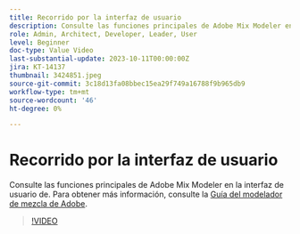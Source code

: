 ```yaml
---
title: Recorrido por la interfaz de usuario
description: Consulte las funciones principales de Adobe Mix Modeler en la interfaz de usuario de.
role: Admin, Architect, Developer, Leader, User
level: Beginner
doc-type: Value Video
last-substantial-update: 2023-10-11T00:00:00Z
jira: KT-14137
thumbnail: 3424851.jpeg
source-git-commit: 3c18d13fa08bbec15ea29f749a16788f9b965db9
workflow-type: tm+mt
source-wordcount: '46'
ht-degree: 0%

---
```



# Recorrido por la interfaz de usuario

Consulte las funciones principales de Adobe Mix Modeler en la interfaz de usuario de. Para obtener más información, consulte la [Guía del modelador de mezcla de Adobe](https://experienceleague.adobe.com/docs/mix-modeler/using/get-started/workflow.html).

>[!VIDEO](https://video.tv.adobe.com/v/3424851?quality=12&learn=on)